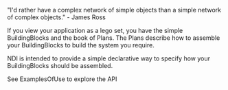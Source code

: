 "I'd rather have a complex network of simple objects than a simple network of complex objects." - James Ross

If you view your application as a lego set, you have the simple BuildingBlocks and the book of Plans. The Plans describe how to assemble your BuildingBlocks to build the system you require.

NDI is intended to provide a simple declarative way to specify how your BuildingBlocks should be assembled.

See ExamplesOfUse to explore the API
